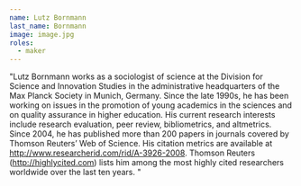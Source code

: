 ```yaml
---
name: Lutz Bornmann
last_name: Bornmann
image: image.jpg
roles:
  - maker
---
```

"Lutz Bornmann works as a sociologist of science at the Division for Science and Innovation Studies in the administrative headquarters of the Max Planck Society in Munich, Germany. Since the late 1990s, he has been working on issues in the promotion of young academics in the sciences and on quality assurance in higher education. His current research interests include research evaluation, peer review, bibliometrics, and altmetrics. Since 2004, he has published more than 200 papers in journals covered by Thomson Reuters’ Web of Science. His citation metrics are available at http://www.researcherid.com/rid/A-3926-2008. Thomson Reuters (http://highlycited.com) lists him among the most highly cited researchers worldwide over the last ten years.
"
